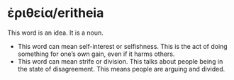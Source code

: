 # ἐριθεία/eritheia
This word is an idea. It is a noun.

* This word can mean self-interest or selfishness. This is the act of doing something for one’s own gain, even if it harms others.
* This word can mean strife or division. This talks about people being in the state of disagreement. This means people are arguing and divided.
